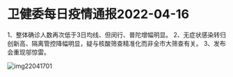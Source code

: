 # 卫健委每日疫情通报2022-04-16

1、整体确诊人数再次低于3日均线、但闵行、普陀增幅明显。
2、无症状感染转归创新高、隔离管控降幅明显，疑与核酸筛查精准化而非全市大筛查有关。
3、发布会重现邬惊雷。

<img decoding="async" src="https://i0.wp.com/s2.loli.net/2022/05/02/FA7jnoIlNVBq5Tz.jpg?w=640&#038;ssl=1" alt="img22041701" data-recalc-dims="1" />

